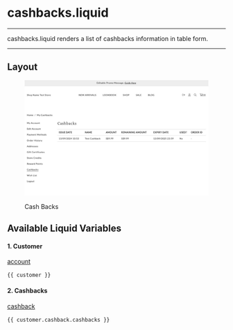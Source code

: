 # cashbacks.liquid

---

cashbacks.liquid renders a list of cashbacks information in table form.

---

## Layout

<figure><img src="../../../assets/images/documents/layout_cashbacks.jpg" alt=""><figcaption><p>Cash Backs</p></figcaption></figure>

## Available Liquid Variables

#### 1. Customer

[account](liquid/variables/account.md)

```
{{ customer }}
```

#### 2. Cashbacks

[cashback](liquid/variables/cashback.md)

```
{{ customer.cashback.cashbacks }}
```
